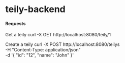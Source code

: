 # teily-backend

#### Requests 
Get a teily
curl -X GET http://localhost:8080/teily/1

Create a teily
curl -X POST http://localhost:8080/teilys \
-H "Content-Type: application/json" \
-d '{
"id": "12",
"name": "John"
}'
